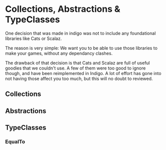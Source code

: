 # Collections, Abstractions & TypeClasses

One decision that was made in indigo was not to include any foundational libraries like Cats or Scalaz.

The reason is very simple: We want you to be able to use those libraries to make your games, without any dependancy clashes.

The drawback of that decision is that Cats and Scalaz are full of useful goodies that we couldn't use. A few of them were too good to ignore though, and have been reimplemented in Indigo. A lot of effort has gone into not having those affect you too much, but this will no doubt to reviewed.

## Collections

## Abstractions

## TypeClasses

### EqualTo
